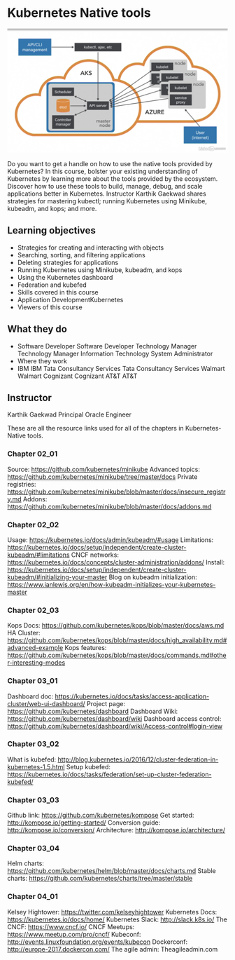 # Kubernetes Native tools


![Kube architecture][logo]

[logo]: https://github.com/ramiljoaquin/HelloKubernetes_AKS/blob/master/assets/KubeArchitecture.png "Kubernetes architecture"


Do you want to get a handle on how to use the native tools provided by Kubernetes? In this course, bolster your existing understanding of Kubernetes by learning more about the tools provided by the ecosystem. Discover how to use these tools to build, manage, debug, and scale applications better in Kubernetes. Instructor Karthik Gaekwad shares strategies for mastering kubectl; running Kubernetes using Minikube, kubeadm, and kops; and more.

## Learning objectives
- Strategies for creating and interacting with objects
- Searching, sorting, and filtering applications
- Deleting strategies for applications
- Running Kubernetes using Minikube, kubeadm, and kops
- Using the Kubernetes dashboard
- Federation and kubefed
- Skills covered in this course
- Application DevelopmentKubernetes
- Viewers of this course


## What they do
- Software Developer Software Developer Technology Manager Technology Manager Information Technology System Administrator
- Where they work
- IBM IBM Tata Consultancy Services Tata Consultancy Services Walmart Walmart Cognizant Cognizant AT&T AT&T

## Instructor
Karthik Gaekwad
Principal Oracle Engineer


These are all the resource links used for all of the chapters in Kubernetes- Native tools.

### Chapter  02_01
Source: https://github.com/kubernetes/minikube
Advanced topics: https://github.com/kubernetes/minikube/tree/master/docs
Private registries: https://github.com/kubernetes/minikube/blob/master/docs/insecure_registry.md
Addons: https://github.com/kubernetes/minikube/blob/master/docs/addons.md


### Chapter  02_02
Usage: https://kubernetes.io/docs/admin/kubeadm/#usage
Limitations: https://kubernetes.io/docs/setup/independent/create-cluster-kubeadm/#limitations
CNCF networks: https://kubernetes.io/docs/concepts/cluster-administration/addons/
Install: https://kubernetes.io/docs/setup/independent/create-cluster-kubeadm/#initializing-your-master
Blog on kubeadm initialization: https://www.ianlewis.org/en/how-kubeadm-initializes-your-kubernetes-master


### Chapter  02_03
Kops Docs: https://github.com/kubernetes/kops/blob/master/docs/aws.md
HA Cluster: https://github.com/kubernetes/kops/blob/master/docs/high_availability.md#advanced-example
Kops features: https://github.com/kubernetes/kops/blob/master/docs/commands.md#other-interesting-modes


### Chapter  03_01
Dashboard doc: https://kubernetes.io/docs/tasks/access-application-cluster/web-ui-dashboard/
Project page: https://github.com/kubernetes/dashboard
Dashboard Wiki: https://github.com/kubernetes/dashboard/wiki
Dashboard access control: https://github.com/kubernetes/dashboard/wiki/Access-control#login-view


### Chapter  03_02
What is kubefed: http://blog.kubernetes.io/2016/12/cluster-federation-in-kubernetes-1.5.html
Setup kubefed: https://kubernetes.io/docs/tasks/federation/set-up-cluster-federation-kubefed/


### Chapter 03_03
Github link: https://github.com/kubernetes/kompose
Get started: http://kompose.io/getting-started/
Conversion guide: http://kompose.io/conversion/
Architecture: http://kompose.io/architecture/


### Chapter  03_04
Helm charts: https://github.com/kubernetes/helm/blob/master/docs/charts.md
Stable charts: https://github.com/kubernetes/charts/tree/master/stable


### Chapter  04_01
Kelsey Hightower: https://twitter.com/kelseyhightower
Kubernetes Docs: https://kubernetes.io/docs/home/
Kubernetes Slack: http://slack.k8s.io/
The CNCF: https://www.cncf.io/
CNCF Meetups: https://www.meetup.com/pro/cncf/
Kubeconf: http://events.linuxfoundation.org/events/kubecon
Dockerconf: http://europe-2017.dockercon.com/
The agile admin: Theagileadmin.com

